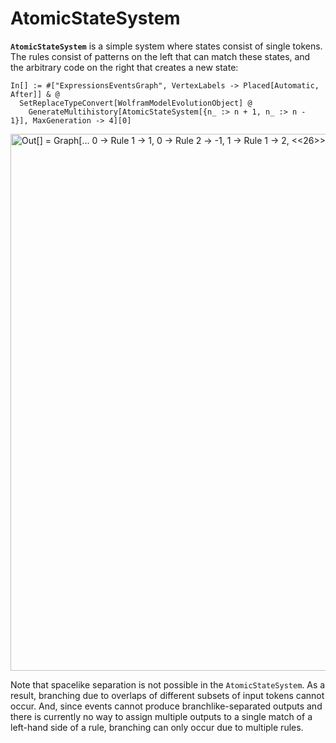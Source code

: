 # AtomicStateSystem

**`AtomicStateSystem`** is a simple system where states consist of single tokens. The rules consist of patterns on the
left that can match these states, and the arbitrary code on the right that creates a new state:

```wl
In[] := #["ExpressionsEventsGraph", VertexLabels -> Placed[Automatic, After]] & @
  SetReplaceTypeConvert[WolframModelEvolutionObject] @
    GenerateMultihistory[AtomicStateSystem[{n_ :> n + 1, n_ :> n - 1}], MaxGeneration -> 4][0]
```

<img src="/Documentation/Images/AtomicStateSystemExample.png"
     width="858.6"
     alt="Out[] = Graph[... 0 -> Rule 1 -> 1, 0 -> Rule 2 -> -1, 1 -> Rule 1 -> 2, <<26>>, -3 -> Rule 2 -> -4 ...]">

Note that spacelike separation is not possible in the `AtomicStateSystem`. As a result, branching due to overlaps of
different subsets of input tokens cannot occur. And, since events cannot produce branchlike-separated outputs and there
is currently no way to assign multiple outputs to a single match of a left-hand side of a rule, branching can only occur
due to multiple rules.
